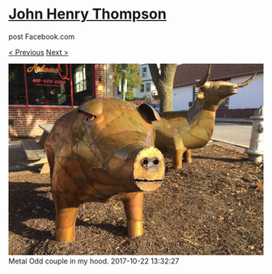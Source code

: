 # [John Henry Thompson](../README.md)
post Facebook.com

[< Previous](2017-10-24-1.md) [Next >](2017-10-18-1.md)

[![](../media/2017-10-22/Timeline-Photos-Metal-Odd-couple-in-my-hood.jpg)](../README.md)
Metal Odd couple in my hood.
2017-10-22 13:32:27
